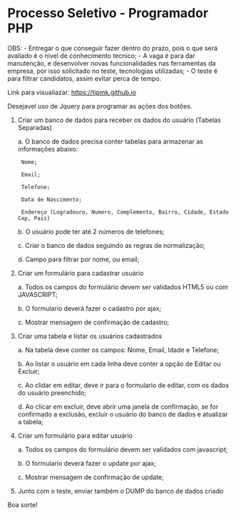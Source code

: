 # Processo Seletivo - Programador PHP

OBS: 
	- Entregar o que conseguir fazer dentro do prazo, pois o que será avaliado é o nivel de conhecimento tecnico;
	- A vaga é para dar manutenção, e desenvolver novas funcionalidades nas ferramentas da empresa, por isso solicitado no teste, tecnologias utilizadas;
	- O teste é para filtrar candidatos, assim evitar perca de tempo.

Link para visualiazar: https://tipmk.github.io

Desejavel uso de Jquery para programar as ações dos botões.

1) Criar um banco de dados para receber os dados do usuário (Tabelas Separadas)
 	
	a. O banco de dados precisa conter tabelas para armazenar as informações abaixo:
  	
		Nome; 
  	
		Email; 
  		
		Telefone; 
  		
		Data de Nascimento; 
  		
		Endereço (Logradouro, Numero, Complemento, Bairro, Cidade, Estado Cep, Pais)		 
 	
	b. O usuário pode ter até 2 números de telefones;	 
 	
	c. Criar o banco de dados seguindo as regras de normalização;
	
	d. Campo para filtrar por nome, ou email;

 
1) Criar um formulário para cadastrar usuário

 	a. Todos os campos do formulário devem ser validados HTML5 ou com JAVASCRIPT;
 
 	b. O formulario deverá fazer o cadastro por ajax;	
 
 	c. Mostrar mensagem de confirmação de cadastro;

 
2) Criar uma tabela e listar os usuários cadastrados
 
 	a. Na tabela deve conter os campos: Nome, Email, Idade e Telefone;
 
 	b. Ao listar o usuário em cada linha deve conter a opção de Editar ou Excluir;
 
 	c. Ao clidar em editar, deve ir para o formulario de editar, com os dados do usuário preenchido;
 
 	d. Ao clicar em excluir, deve abrir uma janela de confirmação, se for confirmado a exclusão, excluir o usuário do banco de dados e atualizar a tabela;	

 
3) Criar um formulário para editar usuário

 	a. Todos os campos do formulário devem ser validados com javascript;

 	b. O formulario deverá fazer o update por ajax;

 	c. Mostrar mensagem de confirmação de update;


3) Junto com o teste, enviar também o DUMP do banco de dados criado

Boa sorte!
